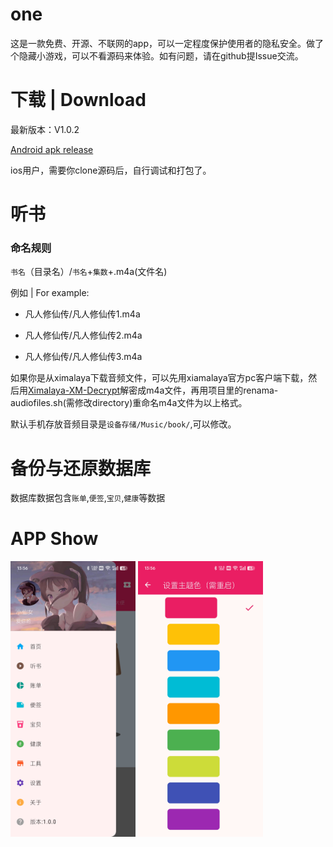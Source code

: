 # one

这是一款免费、开源、不联网的app，可以一定程度保护使用者的隐私安全。做了个隐藏小游戏，可以不看源码来体验。如有问题，请在github提Issue交流。

# 下载 | Download

最新版本：V1.0.2

[Android apk release](https://github.com/shareven/one/releases/)

ios用户，需要你clone源码后，自行调试和打包了。

# 听书

### 命名规则 

`书名`（目录名）/`书名`+`集数`+.m4a(文件名)


例如 | For example:

- 凡人修仙传/凡人修仙传1.m4a

- 凡人修仙传/凡人修仙传2.m4a

- 凡人修仙传/凡人修仙传3.m4a

如果你是从ximalaya下载音频文件，可以先用xiamalaya官方pc客户端下载，然后用[Ximalaya-XM-Decrypt](https://github.com/Diaoxiaozhang/Ximalaya-XM-Decrypt)解密成m4a文件，再用项目里的renama-audiofiles.sh(需修改directory)重命名m4a文件为以上格式。

默认手机存放音频目录是`设备存储/Music/book/`,可以修改。


# 备份与还原数据库

数据库数据包含`账单`,`便签`,`宝贝`,`健康`等数据


# APP Show

<img src="https://raw.githubusercontent.com/shareven/one/main/show1.jpg" width="200">

<img src="https://raw.githubusercontent.com/shareven/one/main/show2.jpg" width="200">
